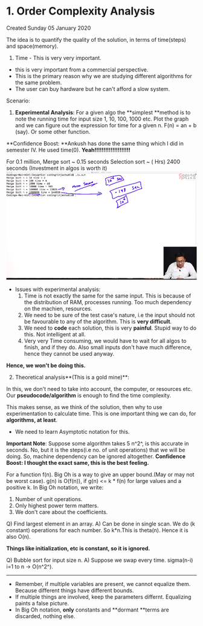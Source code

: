 # 1. Order Complexity Analysis
Created Sunday 05 January 2020

The idea is to quantify the quality of the solution, in terms of time(steps) and space(memory).

1. Time -  This is very very important.


* this is very important from a commercial perspective.
* This is the primary reason why we are studying different algorithms for the same problem.
* The user can buy hardware but he can't afford a slow system.

Scenario:

1. **Experimental Analysis**: For a given algo the **simplest **method is to note the running time for input size 1, 10, 100, 1000 etc. Plot the graph and we can figure out the expression for time for a given n. F(n) = an + b (say). Or some other function.


**Confidence Boost: **Ankush has done the same thing which I did in semester IV. He used time(0). **Yeah!!!!!!!!!!!!!!!!!!!!**

 For 0.1 million, Merge sort ~ 0.15 seconds
Selection sort ~ ( Hrs) 2400 seconds (Investment in algos is worth it)
![Comparing Time values](../../../../../../assets/0_index-image-1-002494f3.png)

* Issues with experimental analysis:
	1. Time is not exactly the same for the same input. This is because of the distribution of RAM, processes running. Too much dependency on the machien, resources.
	2. We need to be sure of the test case's nature, i.e the input should not be favourable to any of the algorithm. This is **very difficult**.
	3. We need to **code** each solution, this is very **painful**. Stupid way to do this. Not intelligent at all.
	4. Very very Time consuming, we would have to wait for all algos to finish, and if they do. Also small inputs don't have much difference, hence they cannot be used anyway.

**Hence, we won't be doing this.**

2. Theoretical analysis**(This is a gold mine)**:

In this, we don't need to take into account, the computer, or resources etc. Our **pseudocode/algorithm** is enough to find the time complexity.

This makes sense, as we think of the solution, then why to use experimentation to calculate time. This is one important thing we can do, for **algorithms, at least**.


* We need to learn Asymptotic notation for this.

**Important Note**: Suppose some algorithm takes 5 n^2^, is this accurate in seconds. No, but it is the steps(i.e no. of unit operations) that we will be doing. So, machine dependency can be ignored altogether.
**Confidence Boost: I thought the exact same, this is the best feeling.**

For a function f(n). Big Oh is a way to give an upper bound.(May or may not be worst case).
g(n) is O(f(n)), if g(n) <= k * f(n) for large values and a positive k.
In Big Oh notation, we write:

1. Number of unit operations.
2. Only highest power term matters.
3. We don't care about the coefficients.


Q) Find largest element in an array.
A) Can be done in single scan. We do (k constant) operations for each number.  So k*n.This is theta(n).  Hence it is also O(n).

**Things like initialization, etc is constant, so it is ignored.**

Q) Bubble sort for input size n.
A) Suppose we swap every time.
 sigma(n-i) i=1 to n -> O(n^2^).

*****


* Remember, if multiple variables are present, we cannot equalize them. Because different things have different bounds.
* If multiple things are involved, keep the parameters differnt. Equalizing paints a false picture.
* In Big Oh notation, **only** constants and **dormant **terms are discarded, nothing else.
